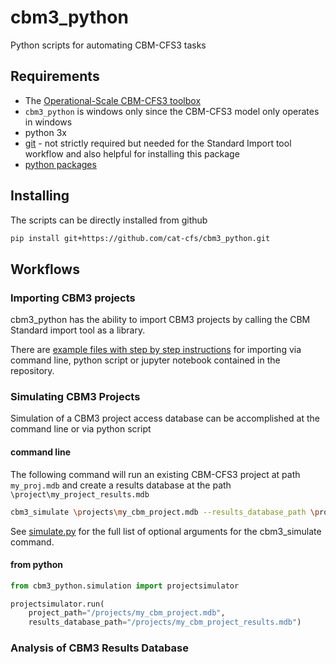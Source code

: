 # cbm3_python

Python scripts for automating CBM-CFS3 tasks

## Requirements

* The [Operational-Scale CBM-CFS3 toolbox](https://www.nrcan.gc.ca/climate-change/impacts-adaptations/climate-change-impacts-forests/carbon-accounting/carbon-budget-model/13107)
* `cbm3_python` is windows only since the CBM-CFS3 model only operates in windows
* python 3x
* [git](https://git-scm.com/) - not strictly required but needed for the Standard Import tool workflow and also helpful for installing this package
* [python packages](https://github.com/cat-cfs/cbm3_python/blob/master/requirements.txt)



## Installing

The scripts can be directly installed from github

```bash
pip install git+https://github.com/cat-cfs/cbm3_python.git
```

## Workflows

### Importing CBM3 projects

cbm3_python has the ability to import CBM3 projects by calling the CBM Standard import tool as a library.

There are [example files with step by step instructions](./examples/sit_automation) for importing via command line, python script or jupyter notebook contained in the repository.


### Simulating CBM3 Projects

Simulation of a CBM3 project access database can be accomplished at the command line or via python script

#### command line

The following command will run an existing CBM-CFS3 project at path `my_proj.mdb` and create a results database at the path `\project\my_project_results.mdb`

```bash
cbm3_simulate \projects\my_cbm_project.mdb --results_database_path \projects\my_cbm_project_results.mdb
```

See [simulate.py](cbm3_python/scripts/simulate.py) for the full list of optional arguments for the cbm3_simulate command.

#### from python

```python
from cbm3_python.simulation import projectsimulator

projectsimulator.run(
    project_path="/projects/my_cbm_project.mdb",
    results_database_path="/projects/my_cbm_project_results.mdb")
```

### Analysis of CBM3 Results Database

